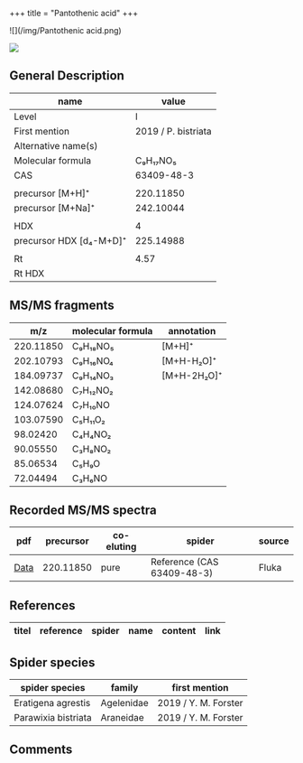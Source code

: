 +++
title = "Pantothenic acid"
+++

![](/img/Pantothenic acid.png)

![](/img_MSMS/220_Pantothenic_acid.png)

## General Description

| name                    | value               |
|-------------------------|---------------------|
| Level                   | I                   |
| First mention           | 2019 / P. bistriata |
| Alternative name(s)     |                     |
| Molecular formula       | C₉H₁₇NO₅            |
| CAS                     | 63409-48-3          |
|                         |                     |
| precursor [M+H]⁺        | 220.11850           |
| precursor [M+Na]⁺       | 242.10044           |
|                         |                     |
| HDX                     | 4                   |
| precursor HDX [d₄-M+D]⁺ | 225.14988           |
|                         |                     |
| Rt                      | 4.57                |
| Rt HDX                  |                     |

## MS/MS fragments

| m/z       | molecular formula | annotation  |
|-----------|-------------------|-------------|
| 220.11850 | C₉H₁₈NO₅          | [M+H]⁺      |
| 202.10793 | C₉H₁₆NO₄          | [M+H-H₂O]⁺  |
| 184.09737 | C₉H₁₄NO₃          | [M+H-2H₂O]⁺ |
| 142.08680 | C₇H₁₂NO₂          |             |
| 124.07624 | C₇H₁₀NO           |             |
| 103.07590 | C₅H₁₁O₂           |             |
| 98.02420  | C₄H₄NO₂           |             |
| 90.05550  | C₃H₈NO₂           |             |
| 85.06534  | C₅H₉O             |             |
| 72.04494  | C₃H₆NO            |             |

## Recorded MS/MS spectra

| pdf                                        | precursor | co-eluting | spider                     | source |
|--------------------------------------------|-----------|------------|----------------------------|--------|
| [Data](/pdf/220_Pantothenic-acid_4-57.pdf) | 220.11850 | pure       | Reference (CAS 63409-48-3) | Fluka  |

## References

| titel    | reference | spider | name | content   | link  |
|----------|-----------|--------|------|-----------|------------------------------------------------------|

## Spider species

| spider species      | family     | first mention        |
|---------------------|------------|----------------------|
| Eratigena agrestis  | Agelenidae | 2019 / Y. M. Forster |
| Parawixia bistriata | Araneidae  | 2019 / Y. M. Forster |

## Comments